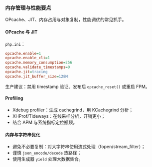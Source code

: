 ### 内存管理与性能要点

OPcache、JIT、内存占用与对象复制，性能调优的常见抓手。

#### OPcache 与 JIT

`php.ini`：

```ini
opcache.enable=1
opcache.enable_cli=1
opcache.memory_consumption=256
opcache.validate_timestamps=0
opcache.jit=tracing
opcache.jit_buffer_size=128M
```

生产建议：禁用 timestamp 验证、发布后 `opcache_reset()` 或重启 FPM。

#### Profiling

- Xdebug profiler：生成 cachegrind，用 KCachegrind 分析；
- XHProf/Tideways：在线采样分析，开销更小；
- 结合 APM 与系统指标定位瓶颈。

#### 内存与字符串优化

- 避免不必要复制：对大字符串使用流式处理（fopen/stream_filter）；
- 谨慎 `json_encode/decode` 热路径；
- 使用生成器 `yield` 处理大数据集合。
